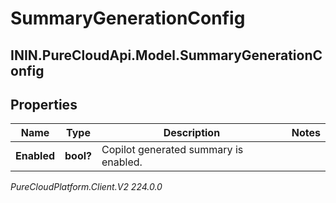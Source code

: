 # SummaryGenerationConfig

## ININ.PureCloudApi.Model.SummaryGenerationConfig

## Properties

|Name | Type | Description | Notes|
|------------ | ------------- | ------------- | -------------|
| **Enabled** | **bool?** | Copilot generated summary is enabled. | |



_PureCloudPlatform.Client.V2 224.0.0_
